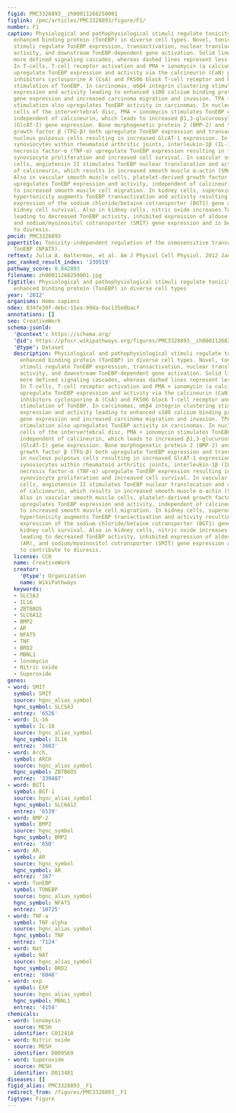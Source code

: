 ```yaml
---
figid: PMC3328893__zh00011268250001
figlink: /pmc/articles/PMC3328893/figure/F1/
number: F1
caption: Physiological and pathophysiological stimuli regulate tonicity-responsive
  enhanced binding protein (TonEBP) in diverse cell types. Novel, tonicity-independent
  stimuli regulate TonEBP expression, transactivation, nuclear translocation, reporter
  activity, and downstream TonEBP-dependent gene activation. Solid lines represent
  more defined signaling cascades, whereas dashed lines represent less defined pathways.
  In T-cells, T-cell receptor activation and PMA + ionomycin (a calcium ionophore)
  upregulate TonEBP expression and activity via the calcineurin (CaN) pathway. CaN
  inhibitors cyclosporine A (CsA) and FK506 block T-cell receptor and PMA + ionomycin
  stimulation of TonEBP. In carcinomas, α6β4 integrin clustering stimulates TonEBP
  expression and activity leading to enhanced s100 calcium binding protein a4 (s100a4)
  gene expression and increased carcinoma migration and invasion. TPA + ionomycin
  stimulation also upregulates TonEBP activity in carcinomas. In nucleus pulposus
  cells of the intervertebral disc, PMA + ionomycin stimulates TonEBP expression,
  independent of calcineurin, which leads to increased β1,3-glucuroosyltransferase-I
  (GlcAT-I) gene expression. Bone morphogenetic protein 2 (BMP-2) and transforming
  growth factor β (TFG-β) both upregulate TonEBP expression and transactivation in
  nucleus pulposus cells resulting in increased GlcAT-1 expression. In fibroblast-like
  synoviocytes within rheumatoid arthritic joints, interleukin-1β (IL-1β) and tumor
  necrosis factor-α (TNF-α) upregulate TonEBP expression resulting in fibroblast-like
  synoviocyte proliferation and increased cell survival. In vascular smooth muscle
  cells, angiotensin II stimulates TonEBP nuclear translocation and activity independent
  of calcineurin, which results in increased smooth muscle α-actin (SMαA) gene expression.
  Also in vascular smooth muscle cells, platelet-derived growth factor BB (PDGF-BB)
  upregulates TonEBP expression and activity, independent of calcineurin, leading
  to increased smooth muscle cell migration. In kidney cells, superoxide + NaCl-induced
  hypertonicity augments TonEBP transactivation and activity resulting in increased
  expression of the sodium chloride/betaine cotransporter (BGT1) gene and increased
  kidney cell survival. Also in kidney cells, nitric oxide increases TonEBP S-nitrosylation
  leading to decreased TonEBP activity, inhibited expression of aldose reductase (AR),
  and sodium/myoinositol cotransporter (SMIT) gene expression and is believed to contribute
  to diuresis.
pmcid: PMC3328893
papertitle: Tonicity-independent regulation of the osmosensitive transcription factor
  TonEBP (NFAT5).
reftext: Julia A. Halterman, et al. Am J Physiol Cell Physiol. 2012 Jan 1;302(1):C1-C8.
pmc_ranked_result_index: '230519'
pathway_score: 0.842893
filename: zh00011268250001.jpg
figtitle: Physiological and pathophysiological stimuli regulate tonicity-responsive
  enhanced binding protein (TonEBP) in diverse cell types
year: '2012'
organisms: Homo sapiens
ndex: 834fe30f-debc-11ea-99da-0ac135e8bacf
annotations: []
seo: CreativeWork
schema-jsonld:
  '@context': https://schema.org/
  '@id': https://pfocr.wikipathways.org/figures/PMC3328893__zh00011268250001.html
  '@type': Dataset
  description: Physiological and pathophysiological stimuli regulate tonicity-responsive
    enhanced binding protein (TonEBP) in diverse cell types. Novel, tonicity-independent
    stimuli regulate TonEBP expression, transactivation, nuclear translocation, reporter
    activity, and downstream TonEBP-dependent gene activation. Solid lines represent
    more defined signaling cascades, whereas dashed lines represent less defined pathways.
    In T-cells, T-cell receptor activation and PMA + ionomycin (a calcium ionophore)
    upregulate TonEBP expression and activity via the calcineurin (CaN) pathway. CaN
    inhibitors cyclosporine A (CsA) and FK506 block T-cell receptor and PMA + ionomycin
    stimulation of TonEBP. In carcinomas, α6β4 integrin clustering stimulates TonEBP
    expression and activity leading to enhanced s100 calcium binding protein a4 (s100a4)
    gene expression and increased carcinoma migration and invasion. TPA + ionomycin
    stimulation also upregulates TonEBP activity in carcinomas. In nucleus pulposus
    cells of the intervertebral disc, PMA + ionomycin stimulates TonEBP expression,
    independent of calcineurin, which leads to increased β1,3-glucuroosyltransferase-I
    (GlcAT-I) gene expression. Bone morphogenetic protein 2 (BMP-2) and transforming
    growth factor β (TFG-β) both upregulate TonEBP expression and transactivation
    in nucleus pulposus cells resulting in increased GlcAT-1 expression. In fibroblast-like
    synoviocytes within rheumatoid arthritic joints, interleukin-1β (IL-1β) and tumor
    necrosis factor-α (TNF-α) upregulate TonEBP expression resulting in fibroblast-like
    synoviocyte proliferation and increased cell survival. In vascular smooth muscle
    cells, angiotensin II stimulates TonEBP nuclear translocation and activity independent
    of calcineurin, which results in increased smooth muscle α-actin (SMαA) gene expression.
    Also in vascular smooth muscle cells, platelet-derived growth factor BB (PDGF-BB)
    upregulates TonEBP expression and activity, independent of calcineurin, leading
    to increased smooth muscle cell migration. In kidney cells, superoxide + NaCl-induced
    hypertonicity augments TonEBP transactivation and activity resulting in increased
    expression of the sodium chloride/betaine cotransporter (BGT1) gene and increased
    kidney cell survival. Also in kidney cells, nitric oxide increases TonEBP S-nitrosylation
    leading to decreased TonEBP activity, inhibited expression of aldose reductase
    (AR), and sodium/myoinositol cotransporter (SMIT) gene expression and is believed
    to contribute to diuresis.
  license: CC0
  name: CreativeWork
  creator:
    '@type': Organization
    name: WikiPathways
  keywords:
  - SLC5A3
  - IL16
  - ZBTB8OS
  - SLC6A12
  - BMP2
  - AR
  - NFAT5
  - TNF
  - BRD2
  - MBNL1
  - lonomycin
  - Nitric oxide
  - Superoxide
genes:
- word: SMIT
  symbol: SMIT
  source: hgnc_alias_symbol
  hgnc_symbol: SLC5A3
  entrez: '6526'
- word: IL-16
  symbol: IL-16
  source: hgnc_alias_symbol
  hgnc_symbol: IL16
  entrez: '3603'
- word: Arch,
  symbol: ARCH
  source: hgnc_alias_symbol
  hgnc_symbol: ZBTB8OS
  entrez: '339487'
- word: BGT1
  symbol: BGT-1
  source: hgnc_alias_symbol
  hgnc_symbol: SLC6A12
  entrez: '6539'
- word: BMP-2
  symbol: BMP2
  source: hgnc_symbol
  hgnc_symbol: BMP2
  entrez: '650'
- word: AR,
  symbol: AR
  source: hgnc_symbol
  hgnc_symbol: AR
  entrez: '367'
- word: TonEBP
  symbol: TONEBP
  source: hgnc_alias_symbol
  hgnc_symbol: NFAT5
  entrez: '10725'
- word: TNF-a
  symbol: TNF-alpha
  source: hgnc_alias_symbol
  hgnc_symbol: TNF
  entrez: '7124'
- word: Nat
  symbol: NAT
  source: hgnc_alias_symbol
  hgnc_symbol: BRD2
  entrez: '6046'
- word: exp
  symbol: EXP
  source: hgnc_alias_symbol
  hgnc_symbol: MBNL1
  entrez: '4154'
chemicals:
- word: lonomycin
  source: MESH
  identifier: C012410
- word: Nitric oxide
  source: MESH
  identifier: D009569
- word: Superoxide
  source: MESH
  identifier: D013481
diseases: []
figid_alias: PMC3328893__F1
redirect_from: /figures/PMC3328893__F1
figtype: Figure
---
```

